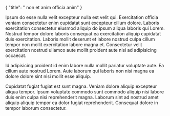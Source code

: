 {
  "title": " non et anim officia anim"
}

Ipsum do esse nulla velit excepteur nulla est velit qui. Exercitation officia veniam consectetur enim cupidatat sunt excepteur cillum dolore. Laboris exercitation consectetur eiusmod aliquip do ipsum aliqua laboris qui Lorem. Nostrud tempor dolore laboris consequat ea exercitation aliquip cupidatat duis exercitation. Laboris mollit deserunt et labore nostrud culpa cillum tempor non mollit exercitation labore magna et. Consectetur velit exercitation nostrud ullamco aute mollit proident aute nisi ad adipisicing occaecat.

Id adipisicing proident id enim labore nulla mollit pariatur voluptate aute. Ea cillum aute nostrud Lorem. Aute laborum qui laboris non nisi magna ea dolore dolore sint nisi mollit esse aliquip.

Cupidatat fugiat fugiat est sunt magna. Veniam dolore aliquip excepteur aliqua tempor. Ipsum voluptate commodo sunt commodo aliquip nisi labore duis enim culpa nisi reprehenderit magna. Laborum sint ad nostrud amet aliquip aliquip tempor ea dolor fugiat reprehenderit. Consequat dolore in tempor laborum consectetur.